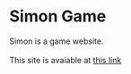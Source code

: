 # Simon Game
Simon is a game website.
<br />
<br />
This site is avaiable at [this link](https://haniesolaty.github.io/Simon/)

